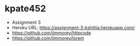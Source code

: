# kpate452

- Assignment 3
- Heroku URL: https://assignment-3-kshitija.herokuapp.com/
- https://github.com/jimmorey/httpcode 
- https://github.com/jimmorey/lorem